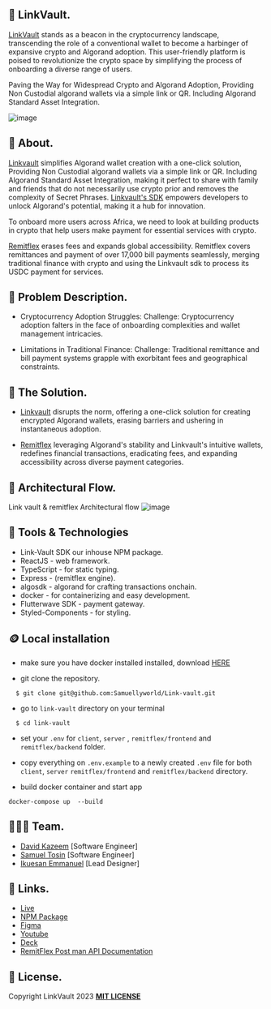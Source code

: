 ## 🚂 LinkVault.

[LinkVault](https://linkvault.com.ng/) stands as a beacon in the cryptocurrency landscape, transcending the role of a conventional wallet to become a harbinger of expansive crypto and Algorand adoption. This user-friendly platform is poised to revolutionize the crypto space by simplifying the process of onboarding a diverse range of users.

Paving the Way for Widespread Crypto and Algorand Adoption, Providing Non Custodial algorand wallets via a simple link or QR. Including Algorand Standard Asset Integration.

![image](https://i.postimg.cc/9ftVHJZx/1.jpg)

## 🎉 About.

[Linkvault](https://linkvault.com.ng) simplifies Algorand wallet creation with a one-click solution, Providing Non Custodial algorand wallets via a simple link or QR. Including Algorand Standard Asset Integration, making it perfect to share with family and friends that do not necessarily use crypto prior and removes the complexity of Secret Phrases. [Linkvault's SDK](https://www.npmjs.com/package/link-vault) empowers developers to unlock Algorand's potential, making it a hub for innovation.

To onboard more users across Africa, we need to look at building products in crypto that help users make payment for essential services with crypto.

[Remitflex](https://remitflex.com) erases fees and expands global accessibility. Remitflex covers remittances and payment of over 17,000 bill payments seamlessly, merging traditional finance with crypto and using the Linkvault sdk to process its USDC payment for services.

## 💫 Problem Description.

- Cryptocurrency Adoption Struggles:
  Challenge: Cryptocurrency adoption falters in the face of onboarding complexities and wallet management intricacies.

- Limitations in Traditional Finance:
  Challenge: Traditional remittance and bill payment systems grapple with exorbitant fees and geographical constraints.

## 🚀 The Solution.

- [Linkvault](https://linkvault.com.ng) disrupts the norm, offering a one-click solution for creating encrypted Algorand wallets, erasing barriers and ushering in instantaneous adoption.

- [Remitflex](https://remitflex.com) leveraging Algorand's stability and Linkvault's intuitive wallets, redefines financial transactions, eradicating fees, and expanding accessibility across diverse payment categories.

## 🔄 Architectural Flow.

Link vault & remitflex Architectural flow
![image](https://i.postimg.cc/KYDDf8vB/18bd5b8766eeeffa23cf4d64e99ad462.jpg)

## 🤖 Tools & Technologies

- Link-Vault SDK our inhouse NPM package.
- ReactJS - web framework.
- TypeScript - for static typing.
- Express - (remitflex engine).
- algosdk - algorand for crafting transactions onchain.
- docker - for containerizing and easy development.
- Flutterwave SDK - payment gateway.
- Styled-Components - for styling.

## 🪙 Local installation

- make sure you have docker installed installed, download [HERE](https://www.docker.com/products/docker-desktop/)

* git clone the repository.

```
  $ git clone git@github.com:Samuellyworld/Link-vault.git
```

- go to `link-vault` directory on your terminal

```
  $ cd link-vault
```

- set your `.env` for `client`, `server` , `remitflex/frontend` and `remitflex/backend` folder.

* copy everything on `.env.example` to a newly created `.env` file for both `client`, `server` `remitflex/frontend` and `remitflex/backend` directory.

- build docker container and start app

```
docker-compose up  --build
```

## 👨🏼‍🍳 Team.

- [David Kazeem](https://github.com/davonjagah) [Software Engineer]
- [Samuel Tosin](https://github.com/Samuellyworld) [Software Engineer]
- [Ikuesan Emmanuel](https://ng.linkedin.com/in/ikuesan-emmanuel-7b312b165) [Lead Designer]

## 🔗 Links.

- [Live](https://linkvault.com.ng/)
- [NPM Package](https://www.npmjs.com/package/link-vault)
- [Figma](https://www.figma.com/file/RayAw3ELTPhG1gYUzYeB9Z/LinkVault-%26-Remit-Flex?type=design&node-id=0-1&mode=design&t=zdH2M2YPHB8CK0Bp-0)
- [Youtube](https://www.youtube.com/watch?v=y_CYJotFLYM)
- [Deck](https://drive.google.com/file/d/1xsRDn525CR-bs2bUAaGg86YVk0UCX5Mh/view)
- [RemitFlex Post man API Documentation](https://documenter.getpostman.com/view/9070802/2s9YXmWzwh)

## 🪪 License.

Copyright LinkVault 2023 [**MIT LICENSE**](/LICENSE)
